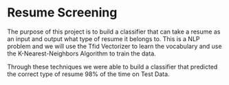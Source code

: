 # Resume Screening

The purpose of this project is to build a classifier that can take a resume as an input and output what type of resume it belongs to. This is a NLP problem and we will use the Tfid Vectorizer to learn the vocabulary and use the K-Nearest-Neighbors Algorithm to train the data.

Through these techniques we were able to build a classifier that predicted the correct type of resume 98% of the time on Test Data.

